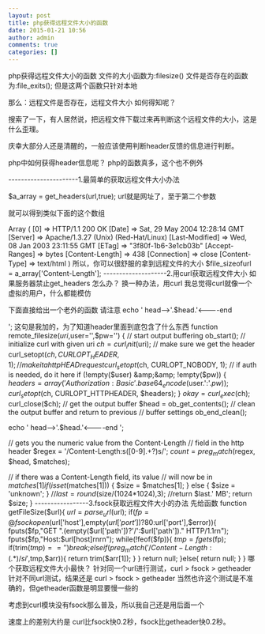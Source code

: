 ```yaml
---
layout: post
title: php获得远程文件大小的函数
date: 2015-01-21 10:56
author: admin
comments: true
categories: []
---
```

php获得远程文件大小的函数
文件的大小函数为:filesize()
文件是否存在的函数为:file_exits();
但是这两个函数只针对本地

那么：远程文件是否存在，远程文件大小 如何得知呢？

搜索了一下，有人居然说，把远程文件下载过来再判断这个远程文件的大小，这是什么歪理。

庆幸大部分人还是清醒的，一般应该使用判断header反馈的信息进行判断。

php中如何获得header信息呢？ php的函数真多，这个也不例外

----------------------1.最简单的获取远程文件大小办法

$a_array = get_headers(url,true);
url就是网址了，至于第二个参数

就可以得到类似下面的这个数组

Array
(
[0] =&gt; HTTP/1.1 200 OK
[Date] =&gt; Sat, 29 May
2004 12:28:14 GMT
[Server] =&gt; Apache/1.3.27 (Unix)
(Red-Hat/Linux)
[Last-Modified] =&gt; Wed, 08 Jan 2003 23:11:55 GMT
[ETag]
=&gt; "3f80f-1b6-3e1cb03b"
[Accept-Ranges] =&gt; bytes
[Content-Length]
=&gt; 438
[Connection] =&gt; close
[Content-Type] =&gt;
text/html
)
所以，你可以很舒服的拿到远程文件的大小
$file_sizeofurl =
a_array['Content-Length'];
--------------------2.用curl获取远程文件大小
如果服务器禁止get_headers 怎么办？
换一种办法，用curl
我总觉得curl就像一个虚拟的用户，什么都能模仿

下面直接给出一个老外的函数
请注意
echo '
head--&gt;'.$head.'&lt;----end

';
这句是我加的，为了知道header里面到底包含了什么东西
function
remote_filesize($uri,$user='',$pw='')
{
// start output
buffering
ob_start();
// initialize curl with given uri
$ch =
curl_init($uri);
// make sure we get the header
curl_setopt($ch,
CURLOPT_HEADER, 1);
// make it a http HEAD request
curl_setopt($ch,
CURLOPT_NOBODY, 1);
// if auth is needed, do it here
if (!empty($user)
&amp;&amp; !empty($pw))
{
$headers = array('Authorization: Basic ' .
base64_encode($user.':'.$pw));
curl_setopt($ch, CURLOPT_HTTPHEADER,
$headers);
}
$okay = curl_exec($ch);
curl_close($ch);
// get the
output buffer
$head = ob_get_contents();
// clean the output buffer and
return to previous
// buffer settings
ob_end_clean();

echo '
head--&gt;'.$head.'&lt;----end
';

// gets you the numeric value from the Content-Length
// field in the http header
$regex = '/Content-Length:s([0-9].+?)s/';
$count = preg_match($regex, $head, $matches);

// if there was a Content-Length field, its value
// will now be in $matches[1]
if (isset($matches[1]))
{
$size = $matches[1];
}
else
{
$size = 'unknown';
}
//$last=round($size/(1024*1024),3);
//return $last.' MB';
return $size;
}
-----------------3.fsock获取远程文件大小的办法
先给函数
function
getFileSize($url){
$url = parse_url($url);
if($fp =
@fsockopen($url['host'],empty($url['port'])?80:$url['port'],$error)){
fputs($fp,"GET
".(empty($url['path'])?'/':$url['path'])."
HTTP/1.1rn");
fputs($fp,"Host:$url[host]rnrn");
while(!feof($fp)){
$tmp
= fgets($fp);
if(trim($tmp) == ''){
break;
}else
if(preg_match('/Content-Length:(.*)/si',$tmp,$arr)){
return
trim($arr[1]);
}
}
return null;
}else{
return
null;
}
}
哪个获取远程文件大小最快？
针对同一个url进行测试，curl &gt; fsock &gt; getheader
针对不同url测试，结果还是 curl &gt; fsock &gt; getheader
当然也许这个测试是不准确的，但getheader函数是明显要慢一些的

考虑到curl模块没有fsock那么普及，所以我自己还是用后面一个

速度上的差别大约是 curl比fsock快0.2秒，fsock比getheader快0.2秒。

